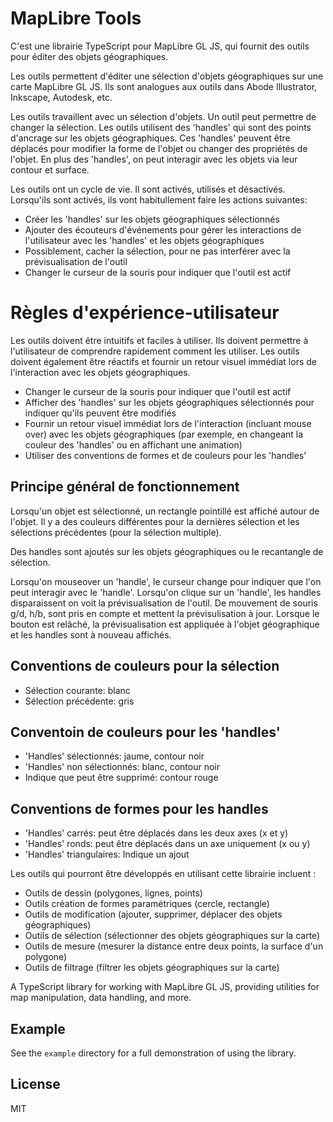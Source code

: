 # MapLibre Tools

C'est une librairie TypeScript pour MapLibre GL JS, qui fournit des outils pour éditer des objets géographiques.

Les outils permettent d'éditer une sélection d'objets géographiques sur une carte MapLibre GL JS. Ils sont analogues aux outils dans Abode Illustrator, Inkscape, Autodesk, etc.

Les outils travaillent avec un sélection d'objets. Un outil peut permettre de changer la sélection. Les outils utilisent des 'handles' qui sont des points d'ancrage sur les objets géographiques. Ces 'handles' peuvent être déplacés pour modifier la forme de l'objet ou changer des propriétés de l'objet. En plus des
'handles', on peut interagir avec les objets via leur contour et surface.

Les outils ont un cycle de vie. Il sont activés, utilisés et 
désactivés. Lorsqu'ils sont activés, ils vont habitullement faire
les actions suivantes:

 - Créer les 'handles' sur les objets géographiques sélectionnés
 - Ajouter des écouteurs d'événements pour gérer les interactions de l'utilisateur avec les 'handles' et les objets géographiques
 - Possiblement, cacher la sélection, pour ne pas interférer avec la prévisualisation de l'outil
 - Changer le curseur de la souris pour indiquer que l'outil est actif

 # Règles d'expérience-utilisateur

Les outils doivent être intuitifs et faciles à utiliser. Ils doivent permettre à l'utilisateur de comprendre rapidement comment les utiliser. Les outils doivent également être réactifs et fournir un retour visuel immédiat lors de l'interaction avec les objets géographiques.

 - Changer le curseur de la souris pour indiquer que l'outil est actif
 - Afficher des 'handles' sur les objets géographiques sélectionnés pour indiquer qu'ils peuvent être modifiés
- Fournir un retour visuel immédiat lors de l'interaction (incluant mouse over) avec les objets géographiques (par exemple, en changeant la couleur des 'handles' ou en affichant une animation)
- Utiliser des conventions de formes et de couleurs pour les 'handles'


## Principe général de fonctionnement

Lorsqu'un objet est sélectionné, un rectangle pointillé est affiché autour de l'objet. Il y a des couleurs différentes pour la dernières sélection et les sélections précédentes (pour la sélection multiple).

Des handles sont ajoutés sur les objets géographiques ou le recantangle de sélection.

Lorsqu'on mouseover un 'handle', le curseur change pour indiquer que l'on peut interagir avec le 'handle'. Lorsqu'on clique sur un 'handle', les handles disparaissent on voit la prévisualisation de l'outil. De mouvement de souris g/d, h/b, sont pris en compte et
mettent la prévisulisation à jour. Lorsque le bouton est relâché, la prévisualisation est appliquée à l'objet géographique et les handles sont à nouveau affichés.

## Conventions de couleurs pour la sélection

 - Sélection courante: blanc
 - Sélection précédente: gris

## Conventoin de couleurs pour les 'handles'
  
  - 'Handles' sélectionnés: jaume, contour noir
  - 'Handles' non sélectionnés: blanc, contour noir
  - Indique que peut être supprimé: contour rouge

## Conventions de formes pour les handles
 
 - 'Handles' carrés: peut être déplacés dans les deux axes (x et y)
 - 'Handles' ronds: peut être déplacés dans un axe uniquement (x ou y)
 - 'Handles' triangulaires: Indique un ajout

Les outils qui pourront être développés en utilisant cette librairie incluent :
- Outils de dessin (polygones, lignes, points)
- Outils création de formes paramétriques (cercle, rectangle)
- Outils de modification (ajouter, supprimer, déplacer des objets géographiques)
- Outils de sélection (sélectionner des objets géographiques sur la carte)
- Outils de mesure (mesurer la distance entre deux points, la surface d'un polygone)
- Outils de filtrage (filtrer les objets géographiques sur la carte)

A TypeScript library for working with MapLibre GL JS, providing utilities for map manipulation, data handling, and more.

## Example

See the `example` directory for a full demonstration of using the library.

## License

MIT
